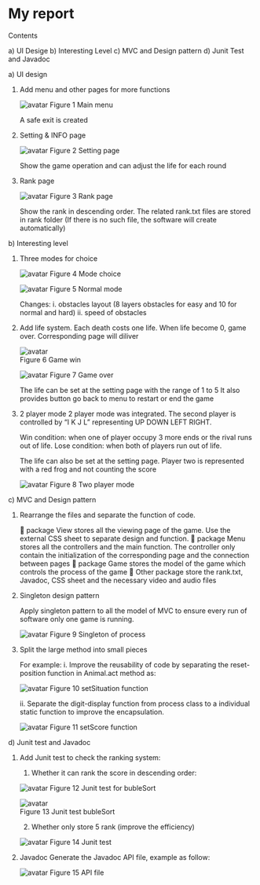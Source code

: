 # My report

Contents

a)	UI Desige
b)	Interesting Level
c)	MVC and Design pattern
d)	Junit Test and Javadoc


a)	UI design
1.	Add menu and other pages for more functions

    ![avatar](../src/Image/Readme/Menu.png)
    Figure 1 Main menu

    A safe exit is created

2.	Setting & INFO page

    ![avatar](../src/Image/Readme/set.png)
    Figure 2 Setting page

    Show the game operation and can adjust the life for each round
            
3.	Rank page

    ![avatar](../src/Image/Readme/rank.png)
    Figure 3 Rank page

    Show the rank in descending order. The related rank.txt files are stored in rank folder (If there is no such file, the software will create automatically)

b)	 Interesting level

1.	Three modes for choice

    ![avatar](../src/Image/Readme/mode.png)
    Figure 4 Mode choice

    ![avatar](../src/Image/Readme/normal.png)
    Figure 5 Normal mode 

    Changes: 
        i.	obstacles layout (8 layers obstacles for easy and 10 for normal and hard)
        ii.	speed of obstacles
        
2.	Add life system. Each death costs one life. When life become 0, game over. Corresponding page will diliver

    ![avatar](../src/Image/Readme/1P_game_win.png)    
    Figure 6 Game win 	

    ![avatar](../src/Image/Readme/1P_game_over.png)
    Figure 7 Game over

    The life can be set at the setting page with the range of 1 to 5
    It also provides button go back to menu to restart or end the game

3.	2 player mode
    2 player mode was integrated. The second player is controlled by “I K J L” representing UP DOWN LEFT RIGHT.

    Win condition: when one of player occupy 3 more ends or the rival runs out of life.
    Lose condition: when both of players run out of life.

    The life can also be set at the setting page.
    Player two is represented with a red frog and not counting the score 

    ![avatar](../src/Image/Readme/2P.png)
    Figure 8 Two player mode

c)	MVC and Design pattern

1.	Rearrange the files and separate the function of code.

    	package View stores all the viewing page of the game. Use the external CSS sheet to separate design and function.
    	package Menu stores all the controllers and the main function. The controller only contain the initialization of the corresponding page and the connection between pages
    	package Game stores the model of the game which controls the process of the game
    	Other package store the rank.txt, Javadoc, CSS sheet and the necessary video and audio files

2.	Singleton design pattern

    Apply singleton pattern to all the model of MVC to ensure every run of software only one game is running. 

    ![avatar](../src/Image/Readme/singleton.png)
    Figure 9 Singleton of process

3.	Split the large method into small pieces

    For example:
    i.	Improve the reusability of code by separating the reset-position function in Animal.act method as:

    ![avatar](../src/Image/Readme/setSituation.png)
    Figure 10 setSituation function

    ii.	Separate the digit-display function from process class to a individual static function to improve the encapsulation.

    ![avatar](../src/Image/Readme/setScore.png)
    Figure 11 setScore function

d)	Junit test and Javadoc

1.	Add Junit test to check the ranking system:

    1)	Whether it can rank the score in descending order:

    ![avatar](../src/Image/Readme/junit_test_1.png)
    Figure 12 Junit test for bubleSort

    ![avatar](../src/Image/Readme/junit_test_2.png)                  
    Figure 13 Junit test bubleSort

    2)	Whether only store 5 rank (improve the efficiency)

    ![avatar](../src/Image/Readme/junit_test_3.png)
    Figure 14 Junit test

2.	Javadoc
    Generate the Javadoc API file, example as follow:

    ![avatar](../src/Image/Readme/Javadoc.png)
    Figure 15 API file


			

